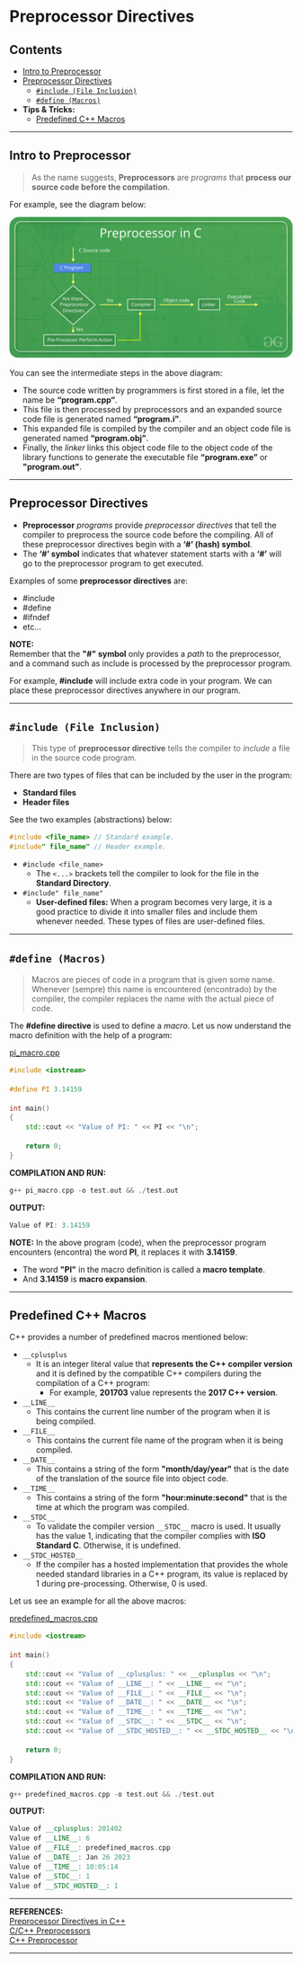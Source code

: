 # Preprocessor Directives

## Contents

 - [Intro to Preprocessor](#intro-to-preprocessor)
 - [Preprocessor Directives](#preprocessor-directives)
   - [`#include (File Inclusion)`](#file-inclusion)
   - [`#define (Macros)`](#macros)
 - **Tips & Tricks:**
   - [Predefined C++ Macros](#predefined-macros)

---

<div id="intro-to-preprocessor"></div>

## Intro to Preprocessor

> As the name suggests, **Preprocessors** are *programs* that **process our source code before the compilation**.

For example, see the diagram below:

![img](images/Preprocessor-In-C.png)  

You can see the intermediate steps in the above diagram:

 - The source code written by programmers is first stored in a file, let the name be **“program.cpp“**.
 - This file is then processed by preprocessors and an expanded source code file is generated named **“program.i”**.
 - This expanded file is compiled by the compiler and an object code file is generated named **“program.obj”**.
 - Finally, the *linker* links this object code file to the object code of the library functions to generate the executable file **“program.exe”** or **"program.out"**. 

---

<div id="preprocessor-directives"></div>

## Preprocessor Directives

 - **Preprocessor** *programs* provide *preprocessor directives* that tell the compiler to preprocess the source code before the compiling. All of these preprocessor directives begin with a **‘#’ (hash) symbol**.
 - The **‘#’ symbol** indicates that whatever statement starts with a **‘#’** will go to the preprocessor program to get executed.

Examples of some **preprocessor directives** are:

 - #include
 - #define
 - #ifndef
 - etc...

**NOTE:**  
Remember that the **"#" symbol** only provides a *path* to the preprocessor, and a command such as include is processed by the preprocessor program.

For example, **#include** will include extra code in your program. We can place these preprocessor directives anywhere in our program.

---

<div id="file-inclusion"></div>

## `#include (File Inclusion)`

> This type of **preprocessor directive** tells the compiler to *include* a file in the source code program.

There are two types of files that can be included by the user in the program:

 - **Standard files**
 - **Header files**

See the two examples (abstractions) below:

```cpp
#include <file_name> // Standard example.
#include" file_name" // Header example.
```

 - `#include <file_name>`
   - The `<...>` brackets tell the compiler to look for the file in the **Standard Directory**. 
 - `#include" file_name"`
   - **User-defined files:** When a program becomes very large, it is a good practice to divide it into smaller files and include them whenever needed. These types of files are user-defined files.

---

<div id="macros"></div>

## `#define (Macros)`

> Macros are pieces of code in a program that is given some name. Whenever (sempre) this name is encountered (encontrado) by the compiler, the compiler replaces the name with the actual piece of code.

The **#define directive** is used to define a *macro*. Let us now understand the macro definition with the help of a program:

[pi_macro.cpp](src/pi_macro.cpp)
```cpp
#include <iostream>

#define PI 3.14159

int main()
{
    std::cout << "Value of PI: " << PI << "\n";

    return 0;
}
```

**COMPILATION AND RUN:**
```cpp
g++ pi_macro.cpp -o test.out && ./test.out
```

**OUTPUT:**  
```cpp
Value of PI: 3.14159
```

**NOTE:**
In the above program (code), when the preprocessor program encounters (encontra) the word **PI**, it replaces it with **3.14159**.

 - The word **"PI"** in the macro definition is called a **macro template**.
 - And **3.14159** is **macro expansion**. 

---

<div id="predefined-macros"></div>

## Predefined C++ Macros

C++ provides a number of predefined macros mentioned below:

 - `__cplusplus`
   - It is an integer literal value that **represents the C++ compiler version** and it is defined by the compatible C++ compilers during the compilation of a C++ program:
     - For example, **201703** value represents the **2017 C++ version**.
 - `__LINE__`
   - This contains the current line number of the program when it is being compiled.
 - `__FILE__`
   - This contains the current file name of the program when it is being compiled.
 - `__DATE__`
   - This contains a string of the form **"month/day/year"** that is the date of the translation of the source file into object code.
 - `__TIME__`
   - This contains a string of the form **"hour:minute:second"** that is the time at which the program was compiled.
 - `__STDC__`
   - To validate the compiler version `__STDC__` macro is used. It usually has the value 1, indicating that the compiler complies with **ISO Standard C**. Otherwise, it is undefined.
 - `__STDC_HOSTED__`
   - If the compiler has a hosted implementation that provides the whole needed standard libraries in a C++ program, its value is replaced by 1 during pre-processing. Otherwise, 0 is used.

Let us see an example for all the above macros:

[predefined_macros.cpp](src/predefined_macros.cpp)
```cpp
#include <iostream>

int main()
{
    std::cout << "Value of __cplusplus: " << __cplusplus << "\n";
    std::cout << "Value of __LINE__: " << __LINE__ << "\n";
    std::cout << "Value of __FILE__: " << __FILE__ << "\n";
    std::cout << "Value of __DATE__: " << __DATE__ << "\n";
    std::cout << "Value of __TIME__: " << __TIME__ << "\n";
    std::cout << "Value of __STDC__: " << __STDC__ << "\n";
    std::cout << "Value of __STDC_HOSTED__: " << __STDC_HOSTED__ << "\n";

    return 0;
}
```

**COMPILATION AND RUN:**
```cpp
g++ predefined_macros.cpp -o test.out && ./test.out
```

**OUTPUT:**  
```cpp
Value of __cplusplus: 201402
Value of __LINE__: 6
Value of __FILE__: predefined_macros.cpp
Value of __DATE__: Jan 26 2023
Value of __TIME__: 10:05:14
Value of __STDC__: 1
Value of __STDC_HOSTED__: 1
```

---

**REFERENCES:**  
[Preprocessor Directives in C++](https://www.scaler.com/topics/cpp/cpp-preprocessor-directives/)  
[C/C++ Preprocessors](https://www.geeksforgeeks.org/cc-preprocessors/)  
[C++ Preprocessor](https://www.tutorialspoint.com/cplusplus/cpp_preprocessor)  

---
